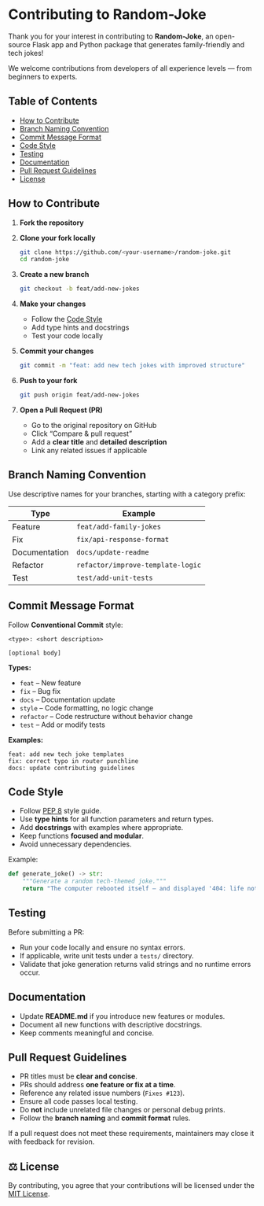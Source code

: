 # Contributing to Random-Joke

Thank you for your interest in contributing to **Random-Joke**, an open-source Flask app and Python package that generates family-friendly and tech jokes!

We welcome contributions from developers of all experience levels — from beginners to experts.

## Table of Contents

-   [How to Contribute](#how-to-contribute)
-   [Branch Naming Convention](#branch-naming-convention)
-   [Commit Message Format](#commit-message-format)
-   [Code Style](#code-style)
-   [Testing](#testing)
-   [Documentation](#documentation)
-   [Pull Request Guidelines](#pull-request-guidelines)
-   [License](#license)

## How to Contribute

1. **Fork the repository**

2. **Clone your fork locally**

    ```bash
    git clone https://github.com/<your-username>/random-joke.git
    cd random-joke
    ```

3. **Create a new branch**

    ```bash
    git checkout -b feat/add-new-jokes
    ```

4. **Make your changes**

    - Follow the [Code Style](#code-style)
    - Add type hints and docstrings
    - Test your code locally

5. **Commit your changes**

    ```bash
    git commit -m "feat: add new tech jokes with improved structure"
    ```

6. **Push to your fork**

    ```bash
    git push origin feat/add-new-jokes
    ```

7. **Open a Pull Request (PR)**

    - Go to the original repository on GitHub
    - Click “Compare & pull request”
    - Add a **clear title** and **detailed description**
    - Link any related issues if applicable


## Branch Naming Convention

Use descriptive names for your branches, starting with a category prefix:

| Type          | Example                           |
| ------------- | --------------------------------- |
| Feature       | `feat/add-family-jokes`           |
| Fix           | `fix/api-response-format`         |
| Documentation | `docs/update-readme`              |
| Refactor      | `refactor/improve-template-logic` |
| Test          | `test/add-unit-tests`             |


## Commit Message Format

Follow **Conventional Commit** style:

```
<type>: <short description>

[optional body]
```

**Types:**

-   `feat` – New feature
-   `fix` – Bug fix
-   `docs` – Documentation update
-   `style` – Code formatting, no logic change
-   `refactor` – Code restructure without behavior change
-   `test` – Add or modify tests

**Examples:**

```
feat: add new tech joke templates
fix: correct typo in router punchline
docs: update contributing guidelines
```

## Code Style

-   Follow [PEP 8](https://peps.python.org/pep-0008/) style guide.
-   Use **type hints** for all function parameters and return types.
-   Add **docstrings** with examples where appropriate.
-   Keep functions **focused and modular**.
-   Avoid unnecessary dependencies.

Example:

```python
def generate_joke() -> str:
    """Generate a random tech-themed joke."""
    return "The computer rebooted itself — and displayed '404: life not found.'"
```

## Testing

Before submitting a PR:

-   Run your code locally and ensure no syntax errors.
-   If applicable, write unit tests under a `tests/` directory.
-   Validate that joke generation returns valid strings and no runtime errors occur.

## Documentation

-   Update **README.md** if you introduce new features or modules.
-   Document all new functions with descriptive docstrings.
-   Keep comments meaningful and concise.

## Pull Request Guidelines

-   PR titles must be **clear and concise**.
-   PRs should address **one feature or fix at a time**.
-   Reference any related issue numbers (`Fixes #123`).
-   Ensure all code passes local testing.
-   Do **not** include unrelated file changes or personal debug prints.
-   Follow the **branch naming** and **commit format** rules.

If a pull request does not meet these requirements, maintainers may close it with feedback for revision.

## ⚖️ License

By contributing, you agree that your contributions will be licensed under the [MIT License](LICENSE).
